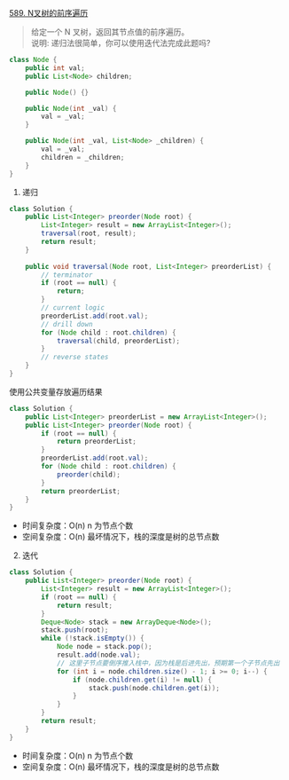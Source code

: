 [589. N叉树的前序遍历](https://leetcode-cn.com/problems/n-ary-tree-preorder-traversal/)
> 给定一个 N 叉树，返回其节点值的前序遍历。    
> 说明: 递归法很简单，你可以使用迭代法完成此题吗?

```java
class Node {
    public int val;
    public List<Node> children;

    public Node() {}

    public Node(int _val) {
        val = _val;
    }

    public Node(int _val, List<Node> _children) {
        val = _val;
        children = _children;
    }
}
```

1. 递归

```java
class Solution {
    public List<Integer> preorder(Node root) {
        List<Integer> result = new ArrayList<Integer>();
        traversal(root, result);
        return result;
    }
    
    public void traversal(Node root, List<Integer> preorderList) {
        // terminator
        if (root == null) {
            return;
        }
        // current logic
        preorderList.add(root.val);
        // drill down
        for (Node child : root.children) {
            traversal(child, preorderList);
        }
        // reverse states
    }
}
```

使用公共变量存放遍历结果
```java
class Solution {
    public List<Integer> preorderList = new ArrayList<Integer>();
    public List<Integer> preorder(Node root) {
        if (root == null) {
            return preorderList;
        }
        preorderList.add(root.val);
        for (Node child : root.children) {
            preorder(child);
        }
        return preorderList;
    }
}
```

* 时间复杂度：O(n) n 为节点个数
* 空间复杂度：O(n) 最坏情况下，栈的深度是树的总节点数

2. 迭代

```java
class Solution {
    public List<Integer> preorder(Node root) {
        List<Integer> result = new ArrayList<Integer>();
        if (root == null) {
            return result;
        }
        Deque<Node> stack = new ArrayDeque<Node>();
        stack.push(root);
        while (!stack.isEmpty()) {
            Node node = stack.pop();
            result.add(node.val);
            // 这里子节点要倒序推入栈中，因为栈是后进先出，预期第一个子节点先出
            for (int i = node.children.size() - 1; i >= 0; i--) {
                if (node.children.get(i) != null) {
                    stack.push(node.children.get(i));
                }
            }
        }
        return result;
    }
}
```

* 时间复杂度：O(n) n 为节点个数
* 空间复杂度：O(n) 最坏情况下，栈的深度是树的总节点数
